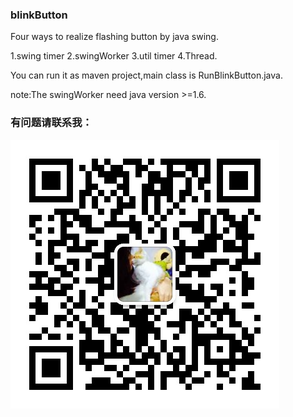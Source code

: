 ### blinkButton

Four ways to realize flashing button by java swing.

1.swing timer 2.swingWorker 3.util timer 4.Thread.

You can run it as maven project,main class is RunBlinkButton.java.

note:The swingWorker need java version >=1.6.

### 有问题请联系我：


![image](https://github.com/hcxin/baiyuSearch/blob/master/images/wx.jpg)


